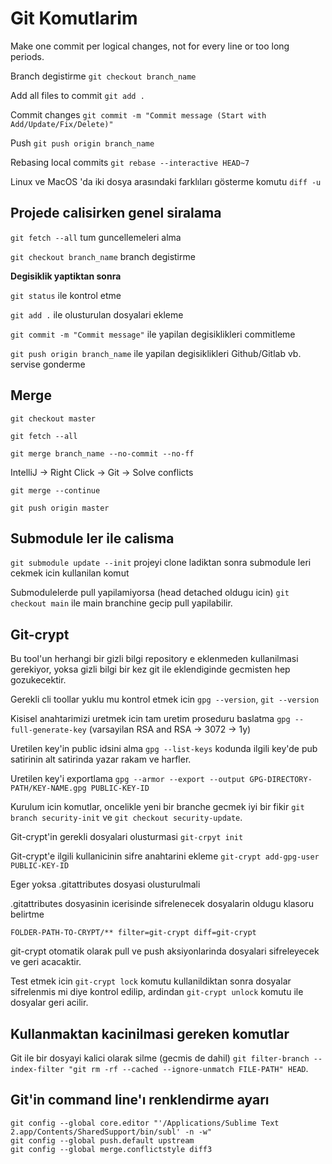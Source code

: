 # Git Komutlarim

Make one commit per logical changes, not for every line or too long periods.

Branch degistirme `git checkout branch_name`

Add all files to commit `git add .`

Commit changes `git commit -m "Commit message (Start with Add/Update/Fix/Delete)"`

Push `git push origin branch_name`

Rebasing local commits `git rebase --interactive HEAD~7`

Linux ve MacOS 'da iki dosya arasındaki farklıları gösterme komutu `diff -u` 

## Projede calisirken genel siralama

`git fetch --all` tum guncellemeleri alma

`git checkout branch_name` branch degistirme

**Degisiklik yaptiktan sonra**

`git status` ile kontrol etme

`git add .` ile olusturulan dosyalari ekleme

`git commit -m "Commit message"` ile yapilan degisiklikleri commitleme

`git push origin branch_name` ile yapilan degisiklikleri Github/Gitlab vb. servise gonderme

## Merge
`git checkout master`

`git fetch --all`

`git merge branch_name --no-commit --no-ff`

IntelliJ -> Right Click -> Git -> Solve conflicts

`git merge --continue`

`git push origin master`

## Submodule ler ile calisma

`git submodule update --init` projeyi clone ladiktan sonra submodule leri cekmek icin kullanilan komut

Submodulelerde pull yapilamiyorsa (head detached oldugu icin) `git checkout main` ile main branchine gecip pull yapilabilir.

## Git-crypt

Bu tool'un herhangi bir gizli bilgi repository e eklenmeden kullanilmasi gerekiyor, yoksa gizli bilgi bir kez git ile eklendiginde gecmisten hep gozukecektir.

Gerekli cli toollar yuklu mu kontrol etmek icin `gpg --version`, `git --version`

Kisisel anahtarimizi uretmek icin tam uretim proseduru baslatma `gpg --full-generate-key` (varsayilan RSA and RSA -> 3072 -> 1y)

Uretilen key'in public idsini alma `gpg --list-keys` kodunda ilgili key'de pub satirinin alt satirinda yazar rakam ve harfler.

Uretilen key'i exportlama `gpg --armor --export --output GPG-DIRECTORY-PATH/KEY-NAME.gpg PUBLIC-KEY-ID`

Kurulum icin komutlar, oncelikle yeni bir branche gecmek iyi bir fikir `git branch security-init` ve `git checkout security-update`.

Git-crypt'in gerekli dosyalari olusturmasi `git-crpyt init`

Git-crypt'e ilgili kullanicinin sifre anahtarini ekleme `git-crypt add-gpg-user PUBLIC-KEY-ID`

Eger yoksa .gitattributes dosyasi olusturulmali

.gitattributes dosyasinin icerisinde sifrelenecek dosyalarin oldugu klasoru belirtme

```
FOLDER-PATH-TO-CRYPT/** filter=git-crypt diff=git-crypt
```

git-crypt otomatik olarak pull ve push aksiyonlarinda dosyalari sifreleyecek ve geri acacaktir. 

Test etmek icin `git-crypt lock` komutu kullanildiktan sonra dosyalar sifrelenmis mi diye kontrol edilip, ardindan `git-crypt unlock` komutu ile dosyalar geri acilir.
 

## Kullanmaktan kacinilmasi gereken komutlar

Git ile bir dosyayi kalici olarak silme (gecmis de dahil) `git filter-branch --index-filter "git rm -rf --cached --ignore-unmatch FILE-PATH" HEAD`.

## Git'in command line'ı renklendirme ayarı

```
git config --global core.editor "'/Applications/Sublime Text 2.app/Contents/SharedSupport/bin/subl' -n -w"
git config --global push.default upstream
git config --global merge.conflictstyle diff3
```
